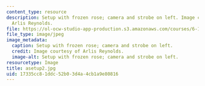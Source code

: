 ```yaml
---
content_type: resource
description: Setup with frozen rose; camera and strobe on left. Image courtesy of
  Arlis Reynolds.
file: https://ol-ocw-studio-app-production.s3.amazonaws.com/courses/6-163-strobe-project-laboratory-fall-2005/17335cc81ddc52b03d4a4cb1a9e80816_asetup2.jpg
file_type: image/jpeg
image_metadata:
  caption: Setup with frozen rose; camera and strobe on left.
  credit: Image courtesy of Arlis Reynolds.
  image-alt: Setup with frozen rose; camera and strobe on left.
resourcetype: Image
title: asetup2.jpg
uid: 17335cc8-1ddc-52b0-3d4a-4cb1a9e80816
---
```


